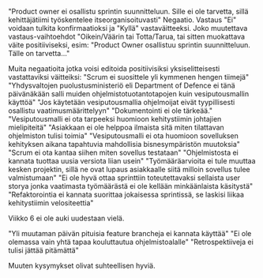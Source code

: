 "Product owner ei osallistu sprintin suunnitteluun. Sille ei ole tarvetta, sillä kehittäjätiimi työskentelee itseorganisoituvasti"
Negaatio. Vastaus "Ei" voidaan tulkita konfirmaatioksi ja "Kyllä" vastaväitteeksi. Joko muutettava vastaus-vaihtoehdot "Oikein/Väärin tai Totta/Tarua, tai sitten muokattava väite positiiviseksi, esim: "Product Owner osallistuu sprintin suunnitteluun. Tälle on tarvetta..."

Muita negaatioita jotka voisi editoida positiivisiksi yksiselitteisesti vastattaviksi väitteiksi:
"Scrum ei suosittele yli kymmenen hengen tiimejä"
"Yhdysvaltojen puolustusministeriö eli Department of Defence ei tänä päivänäkään salli muiden ohjelmistotuotantotapojen kuin vesiputousmallin käyttöä"
"Jos käytetään vesiputousmallia ohjelmoijat eivät tyypillisesti osallistu vaatimusmäärittelyyn"
"Dokumentointi ei ole tärkeää."
"Vesiputousmalli ei ota tarpeeksi huomioon kehitystiimin johtajien mielipiteitä"
"Asiakkaan ei ole helppoa ilmaista sitä miten tilattavan ohjelmiston tulisi toimia"
"Vesiputousmalli ei ota huomioon sovelluksen kehityksen aikana tapahtuvia mahdollisia bisnesympäristön muutoksia"
"Scrum ei ota kantaa siihen miten sovellus testataan"
"Ohjelmistosta ei kannata tuottaa uusia versiota liian usein"
"Työmääräarvioita ei tule muuttaa kesken projektin, sillä ne ovat lupaus asiakkaalle siitä milloin sovellus tulee valmistumaan"
"Ei ole hyvä ottaa sprinttiin toteutettavaksi sellaista user storya jonka vaatimasta työmäärästä ei ole kellään minkäänlaista käsitystä"
"Refaktorointia ei kannata suorittaa jokaisessa sprintissä, se laskisi liikaa kehitystiimin velositeettia"

Viikko 6 ei ole auki uudestaan vielä.

"Yli muutaman päivän pituisia feature brancheja ei kannata käyttää"
"Ei ole olemassa vain yhtä tapaa kouluttautua ohjelmistoalalle"
"Retrospektiiveja ei tulisi jättää pitämättä"

Muuten kysymykset olivat suhteellisen hyviä.
